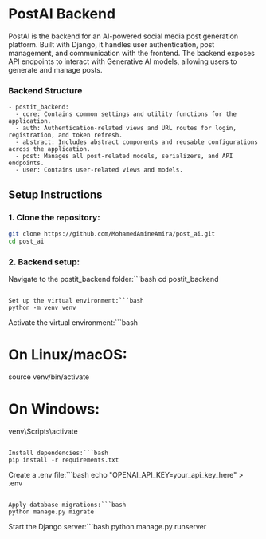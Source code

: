 # PostAI Backend

PostAI is the backend for an AI-powered social media post generation platform. Built with Django, it handles user authentication, post management, and communication with the frontend. The backend exposes API endpoints to interact with Generative AI models, allowing users to generate and manage posts.

### Backend Structure

```text
- postit_backend:
  - core: Contains common settings and utility functions for the application.
  - auth: Authentication-related views and URL routes for login, registration, and token refresh.
  - abstract: Includes abstract components and reusable configurations across the application.
  - post: Manages all post-related models, serializers, and API endpoints.
  - user: Contains user-related views and models.
```

## Setup Instructions

### 1. Clone the repository:

```bash
git clone https://github.com/MohamedAmineAmira/post_ai.git
cd post_ai
```

### 2. Backend setup:

Navigate to the postit_backend folder:```bash
cd postit_backend
```

Set up the virtual environment:```bash
python -m venv venv
```

Activate the virtual environment:```bash
# On Linux/macOS:
source venv/bin/activate

# On Windows:
venv\Scripts\activate
```

Install dependencies:```bash
pip install -r requirements.txt
```

Create a .env file:```bash
echo "OPENAI_API_KEY=your_api_key_here" > .env
```

Apply database migrations:```bash
python manage.py migrate
```

Start the Django server:```bash
python manage.py runserver
```